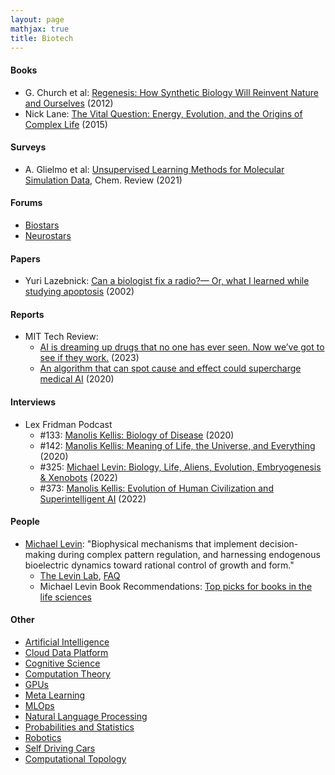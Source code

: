 ```yaml
---
layout: page
mathjax: true
title: Biotech
---
```

#### Books
* G. Church et al: [Regenesis: How Synthetic Biology Will Reinvent Nature and Ourselves](https://www.amazon.com/dp/B0892SSCW4) (2012)
* Nick Lane: [The Vital Question: Energy, Evolution, and the Origins of Complex Life](https://www.amazon.com/gp/product/B00OD8Z4JW/ref=dbs_a_def_rwt_bibl_vppi_i1) (2015)

#### Surveys
* A. Glielmo et al: [Unsupervised Learning Methods for Molecular Simulation Data](https://pubs.acs.org/doi/10.1021/acs.chemrev.0c01195), Chem. Review (2021)

#### Forums
* [Biostars](https://www.biostars.org/)
* [Neurostars](https://neurostars.org/)

#### Papers
* Yuri Lazebnick: [Can a biologist fix a radio?— Or, what I learned while studying apoptosis](https://www.cell.com/cancer-cell/pdf/S1535-6108(02)00133-2.pdf) (2002)

#### Reports
* MIT Tech Review:
  * [AI is dreaming up drugs that no one has ever seen. Now we’ve got to see if they work.](https://www.technologyreview.com/2023/02/15/1067904/ai-automation-drug-development/) (2023)
  * [An algorithm that can spot cause and effect could supercharge medical AI](https://www.technologyreview.com/2020/02/05/349131/an-algorithm-that-can-spot-cause-and-effect-could-supercharge-medical-ai/) (2020)

#### Interviews
* Lex Fridman Podcast
  * #133: [Manolis Kellis: Biology of Disease](https://www.youtube.com/watch?v=Aq9UPIXbtKI) (2020)
  * #142: [Manolis Kellis: Meaning of Life, the Universe, and Everything](https://www.youtube.com/watch?v=bgNzUxyS-kQ) (2020)
  * #325: [Michael Levin: Biology, Life, Aliens, Evolution, Embryogenesis & Xenobots](https://www.youtube.com/watch?v=p3lsYlod5OU) (2022)
  * #373: [Manolis Kellis: Evolution of Human Civilization and Superintelligent AI](https://www.youtube.com/watch?v=wMavKrA-4do) (2022)

#### People
* [Michael Levin](https://wyss.harvard.edu/team/associate-faculty/michael-levin-ph-d/): "Biophysical mechanisms that implement decision-making during complex pattern regulation, and harnessing endogenous bioelectric dynamics toward rational control of growth and form."
  * [The Levin Lab](https://drmichaellevin.org/), [FAQ](https://drmichaellevin.org/resources/)
  * Michael Levin Book Recommendations: [Top picks for books in the life sciences](https://docs.google.com/document/d/1aIn2IQqmX0mtDb_m4U--S-QuAuqrtIiG-7NzPSYgT8E/edit)


#### Other
* [Artificial Intelligence](artificial_intelligence.md)
* [Cloud Data Platform](cloud_data_platform.md)
* [Cognitive Science](cognitive_science.md)
* [Computation Theory](computation_theory.md)
* [GPUs](gpus.md)
* [Meta Learning](meta_learning.md)
* [MLOps](mlops.md)
* [Natural Language Processing](natural_language_processing.md)
* [Probabilities and Statistics](probabilities_and_statistics.md)
* [Robotics](robotics.md)
* [Self Driving Cars](self_driving_cars.md)
* [Computational Topology](computational_topology.md)

